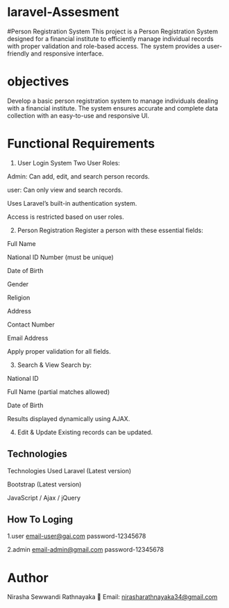 # laravel-Assesment
#Person Registration System
This project is a Person Registration System designed for a financial institute to efficiently manage individual records with proper validation and role-based access. The system provides a user-friendly and responsive interface.




# objectives

Develop a basic person registration system to manage individuals dealing with a financial institute. The system ensures accurate and complete data collection with an easy-to-use and responsive UI.

# Functional Requirements

1. User Login System
Two User Roles:

Admin: Can add, edit, and search person records.

user: Can only view and search records.

Uses Laravel’s built-in authentication system.

Access is restricted based on user roles.

2. Person Registration
Register a person with these essential fields:

Full Name

National ID Number (must be unique)

Date of Birth

Gender

Religion

Address

Contact Number

Email Address

Apply proper validation for all fields.

3. Search & View
Search by:

National ID

Full Name (partial matches allowed)

Date of Birth

Results displayed dynamically using AJAX.

4. Edit & Update
Existing records can be updated.





## Technologies
Technologies Used
Laravel (Latest version)

Bootstrap (Latest version)

JavaScript / Ajax / jQuery
## How To Loging
1.user
    email-user@gai.com
    password-12345678

2.admin
    email-admin@gmail.com
    password-12345678

    
# Author

Nirasha Sewwandi Rathnayaka
📧 Email: nirasharathnayaka34@gmail.com
